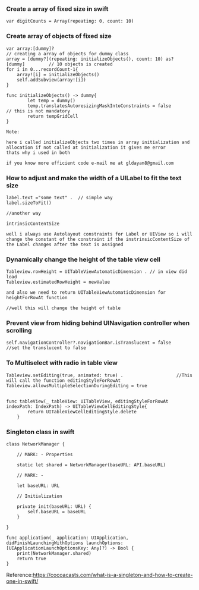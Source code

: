 ### Create a array of fixed size in swift

```
var digitCounts = Array(repeating: 0, count: 10)
```

### Create array of objects of fixed size

```
var array:[dummy]?                                                              // creating a array of objects for dummy class
array = [dummy?](repeating: initializeObjects(), count: 10) as? [dummy]         // 10 objects is created
for i in 0...recordCount-1{
    array![i] = initializeObjects()
    self.addSubview(array![i])
}

func initializeObjects() -> dummy{
        let temp = dummy()
        temp.translatesAutoresizingMaskIntoConstraints = false                // this is not mandatory 
        return tempGridCell
}

Note:

here i called initializeObjects two times in array initialization and allocation if not called at initialization it gives me error 
thats why i used in both 

if you know more efficient code e-mail me at gldayan8@gmail.com

```

### How to adjust and make the width of a UILabel to fit the text size

```
label.text ="some text" .  // simple way
label.sizeToFit()

//another way 

intrinsicContentSize

well i always use Autolayout constraints for Label or UIView so i will change the constant of the constraint if the instrinsicContentSize of the Label changes after the text is assigned

```

### Dynamically change the height of the table view cell
```
Tableview.rowHeight = UITableViewAutomaticDimension . // in view did load
Tableview.estimatedRowHeight = newValue 

and also we need to return UITableViewAutomaticDimension for heightForRowAt function

//well this will change the height of table
```

### Prevent view from hiding behind UINavigation controller when scrolling
```
self.navigationController?.navigationBar.isTranslucent = false
//set the translucent to false
```

### To Multiselect with radio in table view
```
Tableview.setEditing(true, animated: true) .                    //This will call the function editingStyleForRowAt
Tableview.allowsMultipleSelectionDuringEditing = true


func tableView(_ tableView: UITableView, editingStyleForRowAt indexPath: IndexPath) -> UITableViewCellEditingStyle{
        return UITableViewCellEditingStyle.delete
    }

```

### Singleton class in swift

```
class NetworkManager {

    // MARK: - Properties

    static let shared = NetworkManager(baseURL: API.baseURL)

    // MARK: -

    let baseURL: URL

    // Initialization

    private init(baseURL: URL) {
        self.baseURL = baseURL
    }

}

func application(_ application: UIApplication, didFinishLaunchingWithOptions launchOptions: [UIApplicationLaunchOptionsKey: Any]?) -> Bool {
    print(NetworkManager.shared)
    return true
}
```
Reference:https://cocoacasts.com/what-is-a-singleton-and-how-to-create-one-in-swift/
